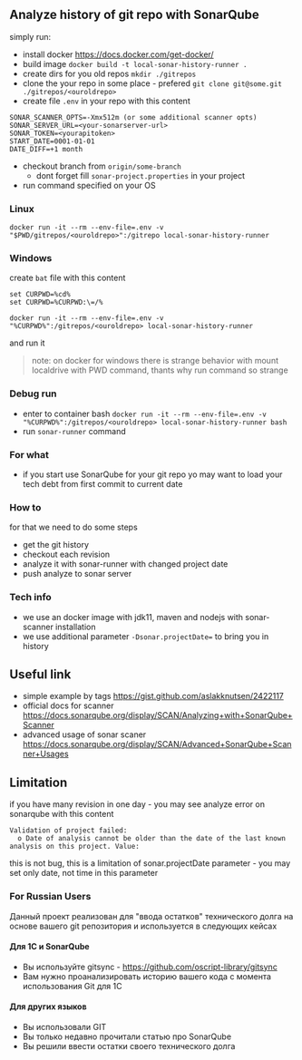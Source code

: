 ## Analyze history of git repo with SonarQube 

simply run:

* install docker https://docs.docker.com/get-docker/
* build image `docker build -t local-sonar-history-runner .`
* create dirs for you old repos `mkdir ./gitrepos`
* clone the your repo in some place - prefered `git clone git@some.git ./gitrepos/<ouroldrepo>`
* create file `.env` in your repo with this content
```
SONAR_SCANNER_OPTS=-Xmx512m (or some additional scanner opts)
SONAR_SERVER_URL=<your-sonarserver-url>
SONAR_TOKEN=<yourapitoken>
START_DATE=0001-01-01
DATE_DIFF=+1 month
```
* checkout branch from `origin/some-branch`
  * dont forget fill `sonar-project.properties` in your project
* run command specified on your OS

### Linux

```
docker run -it --rm --env-file=.env -v "$PWD/gitrepos/<ouroldrepo>":/gitrepo local-sonar-history-runner
```

### Windows

create `bat` file with this content

```
set CURPWD=%cd%
set CURPWD=%CURPWD:\=/%

docker run -it --rm --env-file=.env -v "%CURPWD%":/gitrepos/<ouroldrepo> local-sonar-history-runner
```

and run it

> note: on docker for windows there is strange behavior with mount localdrive with PWD command, thants why run command so strange

### Debug run

* enter to container bash `docker run -it --rm --env-file=.env -v "%CURPWD%":/gitrepos/<ouroldrepo> local-sonar-history-runner bash`
* run `sonar-runner` command

### For what

* if you start use SonarQube for your git repo yo may want to load your tech debt from first commit to current date

### How to

for that we need to do some steps

* get the git history
* checkout each revision
* analyze it with sonar-runner with changed project date
* push analyze to sonar server

### Tech info

* we use an docker image with jdk11, maven and nodejs with sonar-scanner installation
* we use additional parameter `-Dsonar.projectDate=` to bring you in history


## Useful link

* simple example by tags https://gist.github.com/aslakknutsen/2422117
* official docs for scanner https://docs.sonarqube.org/display/SCAN/Analyzing+with+SonarQube+Scanner
* advanced usage of sonar scaner https://docs.sonarqube.org/display/SCAN/Advanced+SonarQube+Scanner+Usages

## Limitation

if you have many revision in one day - you may see analyze error on sonarqube with this content

```
Validation of project failed:
  o Date of analysis cannot be older than the date of the last known analysis on this project. Value: 
```

this is not bug, this is a limitation of sonar.projectDate parameter - you may set only date, not time in this parameter  

### For Russian Users

Данный проект реализован для "ввода остатков" технического долга на основе вашего git репозитория и используется в следующих кейсах

#### Для 1С и SonarQube

* Вы используйте gitsync - https://github.com/oscript-library/gitsync
* Вам нужно проанализировать историю вашего кода с момента использования Git для 1С

#### Для других языков

* Вы использовали GIT
* Вы только недавно прочитали статью про SonarQube
* Вы решили ввести остатки своего технического долга

